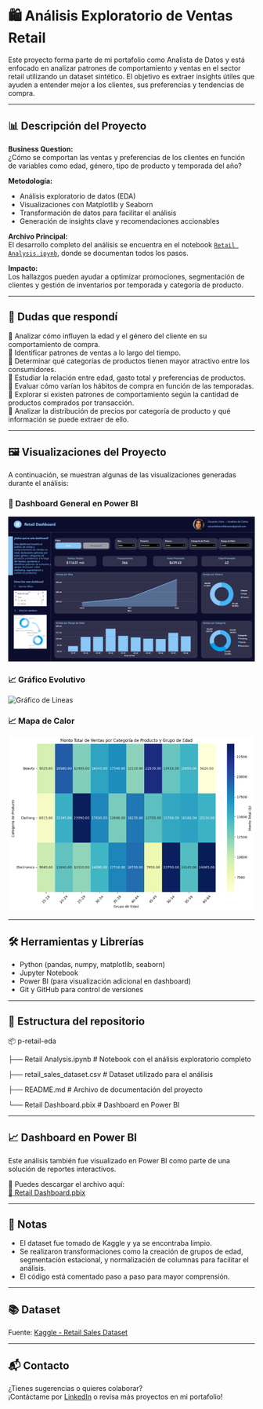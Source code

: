 # 🛍️ Análisis Exploratorio de Ventas Retail

Este proyecto forma parte de mi portafolio como Analista de Datos y está enfocado en analizar patrones de comportamiento y ventas en el sector retail utilizando un dataset sintético. El objetivo es extraer insights útiles que ayuden a entender mejor a los clientes, sus preferencias y tendencias de compra.

---

## 📊 Descripción del Proyecto

**Business Question:**  
¿Cómo se comportan las ventas y preferencias de los clientes en función de variables como edad, género, tipo de producto y temporada del año?

**Metodología:**  
- Análisis exploratorio de datos (EDA)
- Visualizaciones con Matplotlib y Seaborn
- Transformación de datos para facilitar el análisis
- Generación de insights clave y recomendaciones accionables

**Archivo Principal:**  
El desarrollo completo del análisis se encuentra en el notebook [`Retail Analysis.ipynb`](Retail%20Analysis.ipynb), donde se documentan todos los pasos.

**Impacto:**  
Los hallazgos pueden ayudar a optimizar promociones, segmentación de clientes y gestión de inventarios por temporada y categoría de producto.

---

## 🧠 Dudas que respondí

📌 Analizar cómo influyen la edad y el género del cliente en su comportamiento de compra.  
📌 Identificar patrones de ventas a lo largo del tiempo.  
📌 Determinar qué categorías de productos tienen mayor atractivo entre los consumidores.  
📌 Estudiar la relación entre edad, gasto total y preferencias de productos.  
📌 Evaluar cómo varían los hábitos de compra en función de las temporadas.  
📌 Explorar si existen patrones de comportamiento según la cantidad de productos comprados por transacción.  
📌 Analizar la distribución de precios por categoría de producto y qué información se puede extraer de ello.

---

## 🖼️ Visualizaciones del Proyecto

A continuación, se muestran algunas de las visualizaciones generadas durante el análisis:

### 📌 Dashboard General en Power BI
![Dashboard Retail](images/Dashboard.png)

### 📈 Gráfico Evolutivo
![Gráfico de Lineas](images/Gráfico_Lineas.png)

### 📈 Mapa de Calor
![Mapa de Calor](images/Mapa_Calor.png)

---

## 🛠️ Herramientas y Librerías

- Python (pandas, numpy, matplotlib, seaborn)
- Jupyter Notebook
- Power BI (para visualización adicional en dashboard)
- Git y GitHub para control de versiones

---

## 📁 Estructura del repositorio
📦 p-retail-eda

├── Retail Analysis.ipynb          # Notebook con el análisis exploratorio completo

├── retail_sales_dataset.csv       # Dataset utilizado para el análisis

├── README.md                      # Archivo de documentación del proyecto

└── Retail Dashboard.pbix          # Dashboard en Power BI


---

## 📈 Dashboard en Power BI

Este análisis también fue visualizado en Power BI como parte de una solución de reportes interactivos.

🔹 Puedes descargar el archivo aquí:  
[📁 Retail Dashboard.pbix](./Retail%20Dashboard.pbix)


---

## 📌 Notas

- El dataset fue tomado de Kaggle y ya se encontraba limpio.
- Se realizaron transformaciones como la creación de grupos de edad, segmentación estacional, y normalización de columnas para facilitar el análisis.
- El código está comentado paso a paso para mayor comprensión.

---

## 📚 Dataset

Fuente: [Kaggle - Retail Sales Dataset](https://www.kaggle.com/datasets/mohammadtalib786/retail-sales-dataset/data)

---

## 📬 Contacto

¿Tienes sugerencias o quieres colaborar?  
¡Contáctame por [LinkedIn](https://www.linkedin.com/in/eduardo-alfonso-haro-villanueva-baa50a261/) o revisa más proyectos en mi portafolio!


